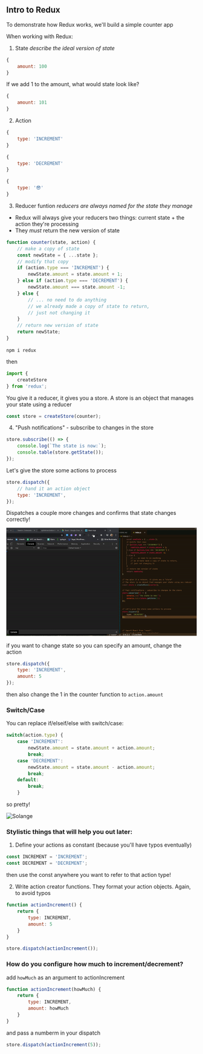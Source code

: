 ## Intro to Redux

To demonstrate how Redux works, we'll build a simple counter app

When working with Redux:
1. State *describe the ideal version of state*

```javascript
{
    amount: 100
}
```

If we  add 1 to the amount, what would state look like?

```javascript
{
    amount: 101
}
```

2. Action 


```javascript
{
    type: 'INCREMENT'
}
```

```javascript
{
    type: 'DECREMENT'
}
```

```javascript
{
    type: '😎'
}
```


3. Reducer funtion *reducers are always named for the state they manage*
- Redux will always give your reducers two things: current state + the action they're processing
- They *must* return the new version of state 

```javascript
function counter(state, action) {
    // make a copy of state 
    const newState = { ...state };
    // modify that copy 
    if (action.type === 'INCREMENT') {
        newState.amount = state.amount + 1;
    } else if (action.type === 'DECREMENT') {
        newState.amount === state.amount -1;
    } else {
        // ... no need to do anything 
        // we already made a copy of state to return, 
        // just not changing it 
    }
    // return new version of state 
    return newState;
}
```

```npm i redux```

then 

```javascript 
import {
    createStore
} from 'redux';
```


You give it a reducer, it gives you a store. A store is an object that manages your state using a reducer 

```javascript 
const store = createStore(counter); 
```
4. "Push notifications" - subscribe to changes in the store 
```javascript
store.subscribe(() => {
    console.log(`The state is now:`);
    console.table(store.getState());
}); 
```

Let's give the store some actions to process 

```javascript
store.dispatch({
    // hand it an action object
    type: 'INCREMENT', 
});
```

Dispatches a couple more changes and confirms that state changes correctly!

![DEMO](Kapture-2020-02-11-at-17.13.43.gif)



if you want to change state so you can specify an amount, change the action 

```javascript
store.dispatch({
    type: 'INCREMENT', 
    amount: 5
});
```

then also change the 1 in the counter function to ```action.amount```


### Switch/Case

You can replace if/elseif/else with switch/case:

```javascript
switch(action.type) {
    case 'INCREMENT':
        newState.amount = state.amount + action.amount;
        break;
    case 'DECREMENT':
        newState.amount = state.amount - action.amount;
        break;
    default:
        break;
    }
```

so pretty! 

![Solange](https://media.giphy.com/media/B7TfF28mxa6Ri/giphy.gif)


### Stylistic things that will help you out later:

1. Define your actions as constant (because you'll have typos eventually)

```javascript
const INCREMENT = 'INCREMENT';
const DECREMENT = 'DECREMENT';
```

then use the const anywhere you want to refer to that action type!

2. Write action creator functions. They format your action objects. Again, to avoid typos 

```javascript 
function actionIncrement() {
    return {
        type: INCREMENT, 
        amount: 5
    }
}
```

```javascript
store.dispatch(actionIncrement());
```

### How do you configure how much to increment/decrement?

add ```howMuch``` as an argument to actionIncrement

```javascript
function actionIncrement(howMuch) {
    return {
        type: INCREMENT, 
        amount: howMuch
    }
}
```
and pass a numberm in your dispatch 

```javascript
store.dispatch(actionIncrement(5));
```




